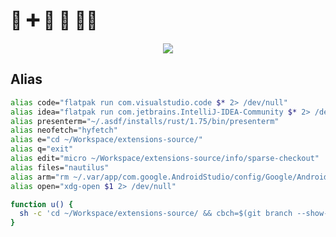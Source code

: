 # 🦌 ➕ 🚢 🟰 🏴‍☠️
<div align="center">
  <img src="https://moco.mehiz.live/get/@choppeh?theme=moebooru&" />
</div>

## Alias
```sh
alias code="flatpak run com.visualstudio.code $* 2> /dev/null"
alias idea="flatpak run com.jetbrains.IntelliJ-IDEA-Community $* 2> /dev/null"
alias presenterm="~/.asdf/installs/rust/1.75/bin/presenterm"
alias neofetch="hyfetch"
alias e="cd ~/Workspace/extensions-source/"
alias q="exit"
alias edit="micro ~/Workspace/extensions-source/info/sparse-checkout"
alias files="nautilus"
alias arm="rm ~/.var/app/com.google.AndroidStudio/config/Google/AndroidStudio*/.lock"
alias open="xdg-open $1 2> /dev/null"

function u() {
  sh -c 'cd ~/Workspace/extensions-source/ && cbch=$(git branch --show-current) && echo $cbch && git switch main && git pull && git switch $cbch && git rebase main'
}

```
<!--
alias ai='podman ps --format "{{.Names}}" | grep -q "^open-webui$" && { podman stop open-webui; echo "AI encerrada"; } || { podman start open-webui; echo "Iniciando AI..." ; sleep 5; flatpak run org.mozilla.firefox http://localhost:8080 1> /dev/null & }'
alias emu='~/Android/Sdk/./emulator/emulator -avd Pixel_3a_API_34 -gpu host'
-->

